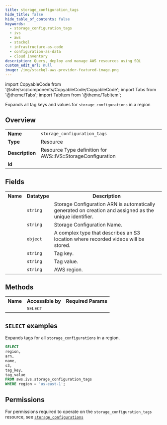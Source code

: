 ```yaml
---
title: storage_configuration_tags
hide_title: false
hide_table_of_contents: false
keywords:
  - storage_configuration_tags
  - ivs
  - aws
  - stackql
  - infrastructure-as-code
  - configuration-as-data
  - cloud inventory
description: Query, deploy and manage AWS resources using SQL
custom_edit_url: null
image: /img/stackql-aws-provider-featured-image.png
---
```


import CopyableCode from '@site/src/components/CopyableCode/CopyableCode';
import Tabs from '@theme/Tabs';
import TabItem from '@theme/TabItem';

Expands all tag keys and values for <code>storage_configurations</code> in a region

## Overview
<table>
<tbody>
<tr><td><b>Name</b></td><td><code>storage_configuration_tags</code></td></tr>
<tr><td><b>Type</b></td><td>Resource</td></tr>
<tr><td><b>Description</b></td><td>Resource Type definition for AWS::IVS::StorageConfiguration</td></tr>
<tr><td><b>Id</b></td><td><CopyableCode code="aws.ivs.storage_configuration_tags" /></td></tr>
</tbody>
</table>

## Fields
<table>
<tbody>
<tr><th>Name</th><th>Datatype</th><th>Description</th></tr><tr><td><CopyableCode code="arn" /></td><td><code>string</code></td><td>Storage Configuration ARN is automatically generated on creation and assigned as the unique identifier.</td></tr>
<tr><td><CopyableCode code="name" /></td><td><code>string</code></td><td>Storage Configuration Name.</td></tr>
<tr><td><CopyableCode code="s3" /></td><td><code>object</code></td><td>A complex type that describes an S3 location where recorded videos will be stored.</td></tr>
<tr><td><CopyableCode code="tag_key" /></td><td><code>string</code></td><td>Tag key.</td></tr>
<tr><td><CopyableCode code="tag_value" /></td><td><code>string</code></td><td>Tag value.</td></tr>
<tr><td><CopyableCode code="region" /></td><td><code>string</code></td><td>AWS region.</td></tr>
</tbody>
</table>

## Methods

<table>
<tbody>
  <tr>
    <th>Name</th>
    <th>Accessible by</th>
    <th>Required Params</th>
  </tr>
  <tr>
    <td><CopyableCode code="list_resources" /></td>
    <td><code>SELECT</code></td>
    <td><CopyableCode code="region" /></td>
  </tr>
</tbody>
</table>

## `SELECT` examples
Expands tags for all <code>storage_configurations</code> in a region.
```sql
SELECT
region,
arn,
name,
s3,
tag_key,
tag_value
FROM aws.ivs.storage_configuration_tags
WHERE region = 'us-east-1';
```


## Permissions

For permissions required to operate on the <code>storage_configuration_tags</code> resource, see <a href="/services/ivs/storage_configurations/#permissions"><code>storage_configurations</code></a>

